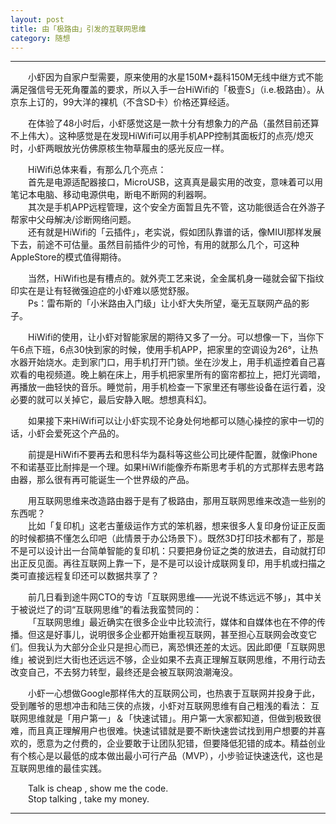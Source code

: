 ```yaml
---
layout: post  
title: 由「极路由」引发的互联网思维  
category: 随想  
---
```

- - -
&emsp;&emsp;小虾因为自家户型需要，原来使用的水星150M+磊科150M无线中继方式不能满足强信号无死角覆盖的要求，所以入手一台HiWifi的「极壹S」（i.e.极路由）。从京东上订的，99大洋的裸机（不含SD卡）价格还算经适。  

&emsp;&emsp;在体验了48小时后，小虾感觉这是一款十分有想象力的产品（虽然目前还算不上伟大）。这种感觉是在发现HiWifi可以用手机APP控制其面板灯的点亮/熄灭时，小虾两眼放光仿佛原核生物草履虫的感光反应一样。  

&emsp;&emsp;HiWifi总体来看，有那么几个亮点：  
&emsp;&emsp;首先是电源适配器接口，MicroUSB，这真真是最实用的改变，意味着可以用笔记本电脑、移动电源供电，断电不断网的利器啊。  
&emsp;&emsp;其次是手机APP远程管理，这个安全方面暂且先不管，这功能很适合在外游子帮家中父母解决/诊断网络问题。  
&emsp;&emsp;还有就是HiWifi的「云插件」，老实说，假如团队靠谱的话，像MIUI那样发展下去，前途不可估量。虽然目前插件少的可怜，有用的就那么几个，可这种AppleStore的模式值得期待。  

&emsp;&emsp;当然，HiWifi也是有槽点的。就外壳工艺来说，全金属机身一碰就会留下指纹印实在是让有轻微强迫症的小虾难以感觉舒服。  
&emsp;&emsp;Ps：雷布斯的「小米路由入门级」让小虾大失所望，毫无互联网产品的影子。  

&emsp;&emsp;HiWifi的使用，让小虾对智能家居的期待又多了一分。可以想像一下，当你下午6点下班，6点30快到家的时候，使用手机APP，把家里的空调设为26°，让热水器开始烧水。走到家门口，用手机打开门锁。坐在沙发上，用手机遥控着自己喜欢看的电视频道。晚上躺在床上，用手机把家里所有的窗帘都拉上，把灯光调暗，再播放一曲轻快的音乐。睡觉前，用手机检查一下家里还有哪些设备在运行着，没必要的就可以关掉它，最后安静入眠。想想真科幻。  

&emsp;&emsp;如果接下来HiWifi可以让小虾实现不论身处何地都可以随心操控的家中一切的话，小虾会爱死这个产品的。  

&emsp;&emsp;前提是HiWifi不要再去和思科华为磊科等这些公司比硬件配置，就像iPhone不和诺基亚比耐摔是一个理。如果HiWifi能像乔布斯思考手机的方式那样去思考路由器，那么很有再可能诞生一个世界级的产品。  

&emsp;&emsp;用互联网思维来改造路由器于是有了极路由，那用互联网思维来改造一些别的东西呢？  
&emsp;&emsp;比如「复印机」这老古董级运作方式的笨机器，想来很多人复印身份证正反面的时候都搞不懂怎么印吧（此情景于办公场景下）。既然3D打印技术都有了，那是不是可以设计出一台简单智能的复印机：只要把身份证之类的放进去，自动就打印出正反见面。再往互联网上靠一下，是不是可以设计成联网复印，用手机或扫描之类可直接远程复印还可以数据共享了？  

&emsp;&emsp;前几日看到途牛网CTO的专访「互联网思维——光说不练远远不够」，其中关于被说烂了的词“互联网思维”的看法我蛮赞同的：  
&emsp;&emsp;「互联网思维」最近确实在很多企业中比较流行，媒体和自媒体也在不停的传播。但这是好事儿，说明很多企业都开始重视互联网，甚至担心互联网会改变它们。但我认为大部分企业只是担心而已，离恐惧还差的太远。因此即便「互联网思维」被说到烂大街也还远远不够，企业如果不去真正理解互联网思维，不用行动去改变自己，不去努力转型，最终还是会被互联网浪潮淹没。  

&emsp;&emsp;小虾一心想做Google那样伟大的互联网公司，也热衷于互联网并投身于此，受到雕爷的思想冲击和陆三侠的点拨，小虾对互联网思维有自己粗浅的看法：
互联网思维就是「用户第一」＆「快速试错」。用户第一大家都知道，但做到极致很难，而且真正理解用户也很难。快速试错就是要不断快速尝试找到用户想要的并喜欢的，愿意为之付费的，企业要敢于让团队犯错，但要降低犯错的成本。精益创业有个核心是以最低的成本做出最小可行产品（MVP），小步验证快速迭代，这也是互联网思维的最佳实践。  

&emsp;&emsp;Talk is cheap , show me the code.  
&emsp;&emsp;Stop talking , take my money.  
- - -
